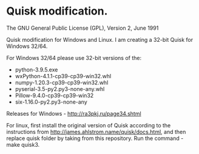 # Quisk modification. 

The GNU General Public License (GPL), Version 2, June 1991

Quisk modification for Windows and Linux. I am creating a 32-bit Quisk for Windows 32/64.

For Windows 32/64 please use 32-bit versions of the:
- python-3.9.5.exe
- wxPython-4.1.1-cp39-cp39-win32.whl
- numpy-1.20.3-cp39-cp39-win32.whl
- pyserial-3.5-py2.py3-none-any.whl
- Pillow-9.4.0-cp39-cp39-win32
- six-1.16.0-py2.py3-none-any

Releases for Windows - http://ra3pkj.ru/page34.shtml

For linux, first install the original version of Quisk according to the instructions from http://james.ahlstrom.name/quisk/docs.html, and then replace quisk folder by taking from this repository. Run the command - make quisk3.
